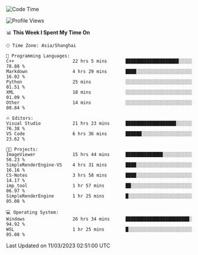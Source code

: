 <!--START_SECTION:waka-->
![Code Time](http://img.shields.io/badge/Code%20Time-755%20hrs%2030%20mins-blue)

![Profile Views](http://img.shields.io/badge/Profile%20Views-3-blue)

📊 **This Week I Spent My Time On** 

```text
🕑︎ Time Zone: Asia/Shanghai

💬 Programming Languages: 
C++                      22 hrs 5 mins       ████████████████████░░░░░   78.88 % 
Markdown                 4 hrs 29 mins       ████░░░░░░░░░░░░░░░░░░░░░   16.02 % 
Python                   25 mins             ░░░░░░░░░░░░░░░░░░░░░░░░░   01.51 % 
XML                      18 mins             ░░░░░░░░░░░░░░░░░░░░░░░░░   01.09 % 
Other                    14 mins             ░░░░░░░░░░░░░░░░░░░░░░░░░   00.84 % 

🔥 Editors: 
Visual Studio            21 hrs 23 mins      ███████████████████░░░░░░   76.38 % 
VS Code                  6 hrs 36 mins       ██████░░░░░░░░░░░░░░░░░░░   23.62 % 

🐱‍💻 Projects: 
ImageViewer              15 hrs 44 mins      ██████████████░░░░░░░░░░░   56.23 % 
SimpleRenderEngine-VS    4 hrs 31 mins       ████░░░░░░░░░░░░░░░░░░░░░   16.16 % 
CS-Notes                 3 hrs 58 mins       ████░░░░░░░░░░░░░░░░░░░░░   14.17 % 
imp_tool                 1 hr 57 mins        ██░░░░░░░░░░░░░░░░░░░░░░░   06.97 % 
SimpleRenderEngine       1 hr 25 mins        █░░░░░░░░░░░░░░░░░░░░░░░░   05.08 % 

💻 Operating System: 
Windows                  26 hrs 34 mins      ████████████████████████░   94.92 % 
WSL                      1 hr 25 mins        █░░░░░░░░░░░░░░░░░░░░░░░░   05.08 % 
```


 Last Updated on 11/03/2023 02:51:00 UTC
<!--END_SECTION:waka-->